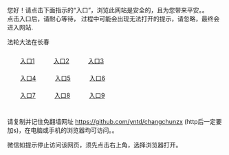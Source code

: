 您好！请点击下面指示的“入口”，浏览此网站是安全的，且为您带来平安。。 <br/>
点击入口后，请耐心等待， 过程中可能会出现无法打开的提示，请忽略，最终会进入网站. </br>

法轮大法在长春<br/>
<div style="padding:10px"><a style="margin:20px" target="_blank" href="https://dl2f9v23za1n4.cloudfront.net/2Qpsp?ntybfg" id="ccLink1" rel="nofollow">入口1</a> <a target="_blank" style="margin:20px" href="https://d3mqk538l8c7k2.cloudfront.net/2Qpsp?wvgeyf" id="ccLink2" rel="nofollow">入口2</a> <a style="margin:20px" target="_blank" href="https://d1mwzw3vkenhup.cloudfront.net/2Qpsp?eyeqdby" id="ccLink3" rel="nofollow">入口3</a></div>

<div style="padding:10px" ><a style="margin:20px" target="_blank" href="https://dl2f9v23za1n4.cloudfront.net/2Qpsp?ntybfg" id="ccLink4" rel="nofollow">入口4</a> <a style="margin:20px" href="https://d3mqk538l8c7k2.cloudfront.net/2Qpsp?wvgeyf" target="_blank" id="ccLink5" rel="nofollow">入口5</a> <a style="margin:20px" href="https://d1mwzw3vkenhup.cloudfront.net/2Qpsp?eyeqdby" target="_blank" id="ccLink6" rel="nofollow">入口6</a></div>

<div style="padding:10px"><a style="margin:20px" target="_blank" href="https://dl2f9v23za1n4.cloudfront.net/2Qpsp?ntybfg" id="ccLink7" rel="nofollow">入口7</a> <a style="margin:20px" href="https://d3mqk538l8c7k2.cloudfront.net/2Qpsp?wvgeyf" target="_blank" id="ccLink8" rel="nofollow">入口8</a> <a style="margin:20px" target="_blank" href="https://d1mwzw3vkenhup.cloudfront.net/2Qpsp?eyeqdby" id="ccLink9" rel="nofollow">入口9</a></div>

<br/>



请复制并记住免翻墙网址 https://github.com/yntd/changchunzx (http后一定要加s)，在电脑或手机的浏览器均可访问。。<br/>

微信如提示停止访问该网页，须先点击右上角，选择浏览器打开。
